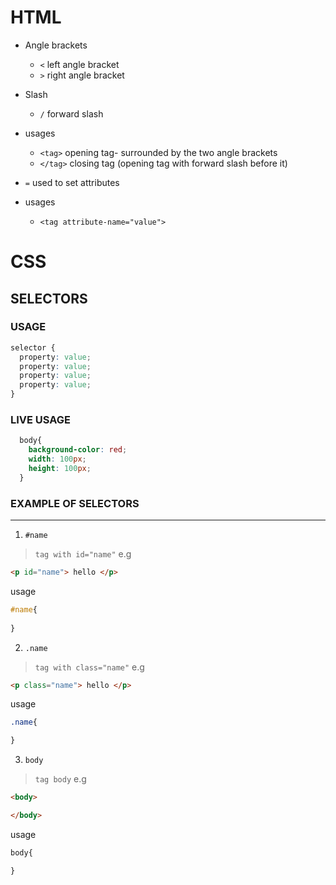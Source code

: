 # HTML

* Angle brackets
  * `<` left angle bracket
  * `>` right angle bracket
* Slash
  * `/` forward slash
* usages
  * `<tag>` opening tag- surrounded by the two angle brackets
  * `</tag>` closing tag (opening tag with forward slash before it)

* `=` used to set attributes

* usages
  * `<tag attribute-name="value">`


# CSS

## SELECTORS

### USAGE

```css
selector {
  property: value;
  property: value;
  property: value;
  property: value;
}
```

### LIVE USAGE

```css
  body{
    background-color: red;
    width: 100px;
    height: 100px;
  }
```


### EXAMPLE OF SELECTORS
---

1. `#name` 

> `tag with id="name"` e.g

```HTML
<p id="name"> hello </p>
```

usage

```css 
#name{
  
}
```

2. `.name`

> `tag with class="name"` e.g

```HTML
<p class="name"> hello </p>
```

usage

```css
.name{

}
```

3. `body`

> `tag body` e.g

```HTML
<body>

</body>
```

usage

```css
body{

}
```